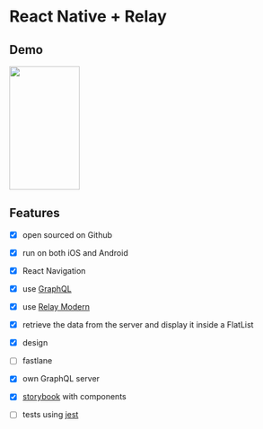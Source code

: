 # React Native + Relay

## Demo

<img src="https://i.imgur.com/SbW2Ipo.gif" width="125" height="220" />

## Features

- [x] open sourced on Github
- [x] run on both iOS and Android
- [x] React Navigation
- [x] use [GraphQL]
- [x] use [Relay Modern]
- [x] retrieve the data from the server and display it inside a FlatList
- [x] design
- [ ] fastlane
- [x] own GraphQL server
- [x] [storybook] with components
- [ ] tests using [jest]


[storybook]: https://github.com/storybooks/storybook
[jest]: https://jest-everywhere.now.sh
[GraphQL]: graphql.org/
[Relay Modern]: https://facebook.github.io/relay/
